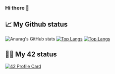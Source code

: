 ### Hi there 👋

## 📈 My Github status


![Anurag's GitHub stats](https://github-readme-stats.vercel.app/api?username=a-sabbar&show_icons=true&theme=radical)
[![Top Langs](https://github-readme-stats.vercel.app/api/top-langs/?username=a-sabbar)](https://github.com/anuraghazra/github-readme-stats)
[![Top Langs](https://github-readme-stats.vercel.app/api/top-langs/?username=a-sabbar&layout=compact&theme=radical)](https://github.com/ayoub0x1/Ayoub0x1/blob/main/README.md)


## 👨‍💻 My 42 status


[![42 Profile Card](https://1337-readme.vercel.app/api/profile?cursus=42cursus&dark=true&leet_logo=hide&login=asabbar)](https://github.com/mohouyizme/1337-readme)
